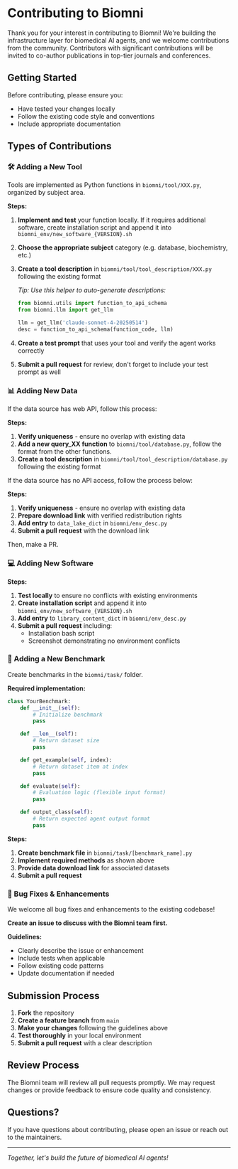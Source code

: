 # Contributing to Biomni

Thank you for your interest in contributing to Biomni! We're building the infrastructure layer for biomedical AI agents, and we welcome contributions from the community. Contributors with significant contributions will be invited to co-author publications in top-tier journals and conferences.

## Getting Started

Before contributing, please ensure you:
- Have tested your changes locally
- Follow the existing code style and conventions
- Include appropriate documentation

## Types of Contributions

### 🛠️ Adding a New Tool

Tools are implemented as Python functions in `biomni/tool/XXX.py`, organized by subject area.

**Steps:**
1. **Implement and test** your function locally. If it requires additional software, create installation script and append it into `biomni_env/new_software_{VERSION}.sh`

2. **Choose the appropriate subject** category (e.g. database, biochemistry, etc.)

3. **Create a tool description** in `biomni/tool/tool_description/XXX.py` following the existing format

   *Tip: Use this helper to auto-generate descriptions:*
   ```python
   from biomni.utils import function_to_api_schema
   from biomni.llm import get_llm

   llm = get_llm('claude-sonnet-4-20250514')
   desc = function_to_api_schema(function_code, llm)
   ```
4. **Create a test prompt** that uses your tool and verify the agent works correctly
5. **Submit a pull request** for review, don't forget to include your test prompt as well

### 📊 Adding New Data

If the data source has web API, follow this process:

**Steps:**
1. **Verify uniqueness** - ensure no overlap with existing data
2. **Add a new query_XX function** to `biomni/tool/database.py`, follow the format from the other functions.
3. **Create a tool description** in `biomni/tool/tool_description/database.py` following the existing format

If the data source has no API access, follow the process below:

**Steps:**
1. **Verify uniqueness** - ensure no overlap with existing data
2. **Prepare download link** with verified redistribution rights
3. **Add entry** to `data_lake_dict` in `biomni/env_desc.py`
4. **Submit a pull request** with the download link

Then, make a PR.

### 💻 Adding New Software

**Steps:**
1. **Test locally** to ensure no conflicts with existing environments
2. **Create installation script** and append it into `biomni_env/new_software_{VERSION}.sh`
3. **Add entry** to `library_content_dict` in `biomni/env_desc.py`
4. **Submit a pull request** including:
   - Installation bash script
   - Screenshot demonstrating no environment conflicts

### 🎯 Adding a New Benchmark

Create benchmarks in the `biomni/task/` folder.

**Required implementation:**
```python
class YourBenchmark:
    def __init__(self):
        # Initialize benchmark
        pass

    def __len__(self):
        # Return dataset size
        pass

    def get_example(self, index):
        # Return dataset item at index
        pass

    def evaluate(self):
        # Evaluation logic (flexible input format)
        pass

    def output_class(self):
        # Return expected agent output format
        pass
```

**Steps:**
1. **Create benchmark file** in `biomni/task/[benchmark_name].py`
2. **Implement required methods** as shown above
3. **Provide data download link** for associated datasets
4. **Submit a pull request**

### 🐛 Bug Fixes & Enhancements

We welcome all bug fixes and enhancements to the existing codebase!

**Create an issue to discuss with the Biomni team first.**

**Guidelines:**
- Clearly describe the issue or enhancement
- Include tests when applicable
- Follow existing code patterns
- Update documentation if needed

## Submission Process

1. **Fork** the repository
2. **Create a feature branch** from `main`
3. **Make your changes** following the guidelines above
4. **Test thoroughly** in your local environment
5. **Submit a pull request** with a clear description

## Review Process

The Biomni team will review all pull requests promptly. We may request changes or provide feedback to ensure code quality and consistency.

## Questions?

If you have questions about contributing, please open an issue or reach out to the maintainers.

---

*Together, let's build the future of biomedical AI agents!*
